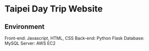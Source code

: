 # Taipei Day Trip Website

## Environment
Front-end: Javascript, HTML, CSS
Back-end: Python Flask
Database: MySQL
Server: AWS EC2



